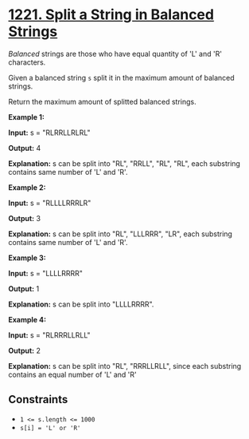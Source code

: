 # [1221. Split a String in Balanced Strings](https://leetcode.com/problems/split-a-string-in-balanced-strings/)

*Balanced* strings are those who have equal quantity of 'L' and 'R' characters.

Given a balanced string `s` split it in the maximum amount of balanced strings.

Return the maximum amount of splitted balanced strings.

**Example 1:**

**Input:** s = "RLRRLLRLRL"

**Output:** 4

**Explanation:** s can be split into "RL", "RRLL", "RL", "RL", each substring contains same number of 'L' and 'R'.

**Example 2:**

**Input:** s = "RLLLLRRRLR"

**Output:** 3

**Explanation:** s can be split into "RL", "LLLRRR", "LR", each substring contains same number of 'L' and 'R'.

**Example 3:**

**Input:** s = "LLLLRRRR"

**Output:** 1

**Explanation:** s can be split into "LLLLRRRR".

**Example 4:**

**Input:** s = "RLRRRLLRLL"

**Output:** 2

**Explanation:** s can be split into "RL", "RRRLLRLL", since each substring contains an equal number of 'L' and 'R'

## Constraints

- `1 <= s.length <= 1000`
- `s[i] = 'L' or 'R'`
